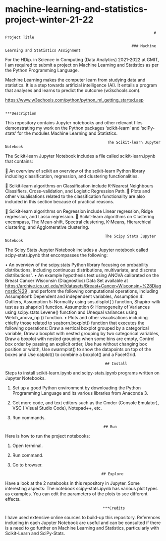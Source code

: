# machine-learning-and-statistics-project-winter-21-22

                                                                       # Project Title

                                                             ### Machine Learning and Statistics Assignment
For the HDip. in Science in Computing (Data Analytics) 2021-2022 at GMIT, I am required to submit a project on Machine Learning and Statistics as per the Python Programming Language.

Machine Learning makes the computer learn from studying data and statistics. It is a step towards artificial intelligence (AI).  It entails a program that analyses and learns to predict the outcome (w3schools.com).

https://www.w3schools.com/python/python_ml_getting_started.asp
 
                                                             ***Description
This repository contains Jupyter notebooks and other relevant files demonstrating my work on the Python packages ‘scikit-learn’ and ‘sciPy-stats’ for the modules Machine Learning and Statistics.

                                                  The Scikit-learn Jupyter Notebook

The Scikit-learn Jupyter Notebook includes a file called scikit-learn.ipynb that contains:

	An overview of scikit an overview of the scikit-learn Python library including classification, regression, and clustering functionalities.

	Scikit-learn algorithms on Classification include K-Nearest Neighbours Classifiers, Cross-validation, and Logistic Regression Path. 
	Plots and other visualisations related to the classification functionality are also included in this section because of practical reasons.

	Scikit-learn algorithms on Regression include Linear regression, Ridge regression, and Lasso regression.
	Scikit-learn algorithms on Clustering encompass, The Mean-shift, Spectral clustering, K-Means, Hierarchical clustering, and Agglomerative clustering.
 
                                                 The Scipy Stats Jupyter Notebook

The Scipy Stats Jupyter Notebook includes a Jupyter notebook called scipy-stats.ipynb that encompasses the following:

•	An overview of the scipy.stats Python library focusing on probability distributions, including  continuous distributions, multivariate, and discrete distributions”.
•	An example hypothesis test using ANOVA  calibrated on the Breast Cancer Wisconsin (Diagnostics) Data Set available at https://archive.ics.uci.edu/ml/datasets/Breast+Cancer+Wisconsin+%28Diagnostic%29 , and perform the following computational operations, including Assumption1: Dependent and independent variables, Assumption 4: Outliers, Assumption 5: Normality using sns.displot( ) function, Shapiro-wilk test as ss.shaprio() function. Assumption 6: Homogeneity of Variances using scipy.stats.Levene() function and Unequal variances using Welch_anova_np () function.
•	Plots and other visualisations including chiefly those related to seaborn.boxplot() function that executes the following operations: Draw a vertical boxplot grouped by a categorical variable, Draw a boxplot with nested grouping by two categorical variables, Draw a boxplot with nested grouping when some bins are empty, Control box order by passing an explicit order, Use hue without changing box position or width, Use swarmplot() to show the datapoints on top of the boxes and Use catplot() to combine a boxplot() and a FacetGrid.

                                                 ## Install
                                                 
Steps to install scikit-learn.ipynb and scipy-stats.ipynb programs written on Jupyter Notebooks.
1.	Set up a good Python environment by downloading the Python Programming Language and its various libraries from Anaconda 3. 
2.	Get more code, and text editors such as the Cmder (Console Emulator), VSC ( Visual Studio Code), Notepad++, etc.
3.	Run commands.

                                                 ## Run
Here is how to run the project notebooks:
1.	Open terminal.
2.	Run command.
3.	Go to browser.

                                                ## Explore

Have a look at the 2 notebooks in this repository in Jupyter. 
Some interesting aspects:
The notebook scipy-stats.ipynb has various plot types as examples. You can edit the parameters of the plots to see different effects.

                                                ***Credits
                                                
I have used extensive online sources to build-up this repository. References including in each Jupyter Notebook are useful and can be consulted if there is a need to go further on Machine Learning and Statistics, particularly with Scikit-Learn and SciPy-Stats.
